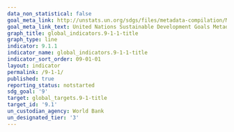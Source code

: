 ```yaml
---
data_non_statistical: false
goal_meta_link: http://unstats.un.org/sdgs/files/metadata-compilation/Metadata-Goal-9.pdf
goal_meta_link_text: United Nations Sustainable Development Goals Metadata (pdf 663kB)
graph_title: global_indicators.9-1-1-title
graph_type: line
indicator: 9.1.1
indicator_name: global_indicators.9-1-1-title
indicator_sort_order: 09-01-01
layout: indicator
permalink: /9-1-1/
published: true
reporting_status: notstarted
sdg_goal: '9'
target: global_targets.9-1-title
target_id: '9.1'
un_custodian_agency: World Bank
un_designated_tier: '3'
---
```

